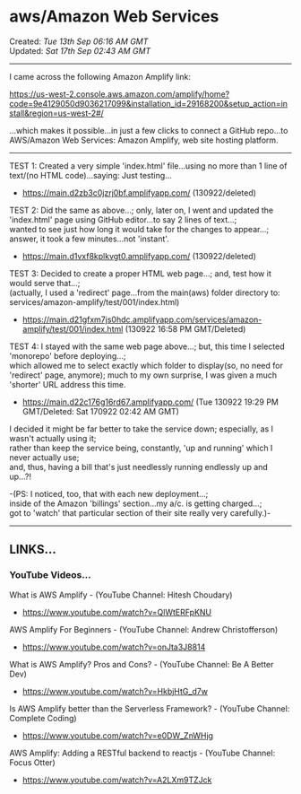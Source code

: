 # aws/Amazon Web Services

Created: *Tue 13th Sep 06:16 AM GMT*   
Updated: *Sat 17th Sep 02:43 AM GMT*

-----

I came across the following Amazon Amplify link:

https://us-west-2.console.aws.amazon.com/amplify/home?code=9e4129050d9036217099&installation_id=29168200&setup_action=install&region=us-west-2#/  

...which makes it possible...in just a few clicks to connect a GitHub repo...to AWS/Amazon Web Services: Amazon Amplify, web site hosting platform.

-----

TEST 1: Created a very simple 'index.html' file...using no more than 1 line of text/(no HTML code)...saying: Just testing...

- https://main.d2zb3c0jzrj0bf.amplifyapp.com/  (130922/deleted)  

TEST 2: Did the same as above...; only, later on, I went and updated the 'index.html' page using GitHub editor...to say 2 lines of text...;  
wanted to see just how long it would take for the changes to appear...; answer, it took a few minutes...not 'instant'.

- https://main.d1vxf8kplkvgt0.amplifyapp.com/ (130922/deleted)  

TEST 3: Decided to create a proper HTML web page...; and, test how it would serve that...;  
(actually, I used a 'redirect' page...from the main(aws) folder directory to: services/amazon-amplify/test/001/index.html)   

- https://main.d21gfxm7js0hdc.amplifyapp.com/services/amazon-amplify/test/001/index.html (130922 16:58 PM GMT/Deleted)  

TEST 4: I stayed with the same web page above...; but, this time I selected 'monorepo' before deploying...;  
which allowed me to select exactly which folder to display(so, no need for 'redirect' page, anymore);
much to my own surprise, I was given a much 'shorter' URL address this time.

- https://main.d22c176g16rd67.amplifyapp.com/ (Tue 130922 19:29 PM GMT/Deleted: Sat 170922 02:42 AM GMT)    

I decided it might be far better to take the service down; especially, as I wasn't actually using it;    
rather than keep the service being, constantly, 'up and running' which I never actually use;   
and, thus, having a bill that's just needlessly running endlessly up and up...?!  

-(PS: I noticed, too, that with each new deployment...;   
inside of the Amazon 'billings' section...my a/c. is getting charged...;      
got to 'watch' that particular section of their site really very carefully.)-   

-----

## LINKS...

### YouTube Videos...

What is AWS Amplify  - (YouTube Channel: Hitesh Choudary)  
- https://www.youtube.com/watch?v=QlWtERFpKNU  

AWS Amplify For Beginners - (YouTube Channel: Andrew Christofferson)    
- https://www.youtube.com/watch?v=onJta3J8814     

What is AWS Amplify? Pros and Cons? - (YouTube Channel: Be A Better Dev)  
- https://www.youtube.com/watch?v=HkbjHtG_d7w  

Is AWS Amplify better than the Serverless Framework? - (YouTube Channel: Complete Coding)  
- https://www.youtube.com/watch?v=e0DW_ZnWHjg  

AWS Amplify: Adding a RESTful backend to reactjs - (YouTube Channel:  Focus Otter)  
- https://www.youtube.com/watch?v=A2LXm9TZJck  
